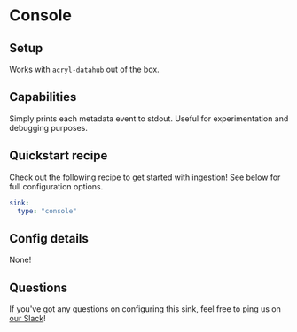 # Console

## Setup

Works with `acryl-datahub` out of the box.

## Capabilities

Simply prints each metadata event to stdout. Useful for experimentation and debugging purposes.

## Quickstart recipe

Check out the following recipe to get started with ingestion! See [below](#config-details) for full configuration options.

```yml
sink:
  type: "console"
```

## Config details

None!

## Questions

If you've got any questions on configuring this sink, feel free to ping us on [our Slack](https://slack.datahubproject.io/)!
